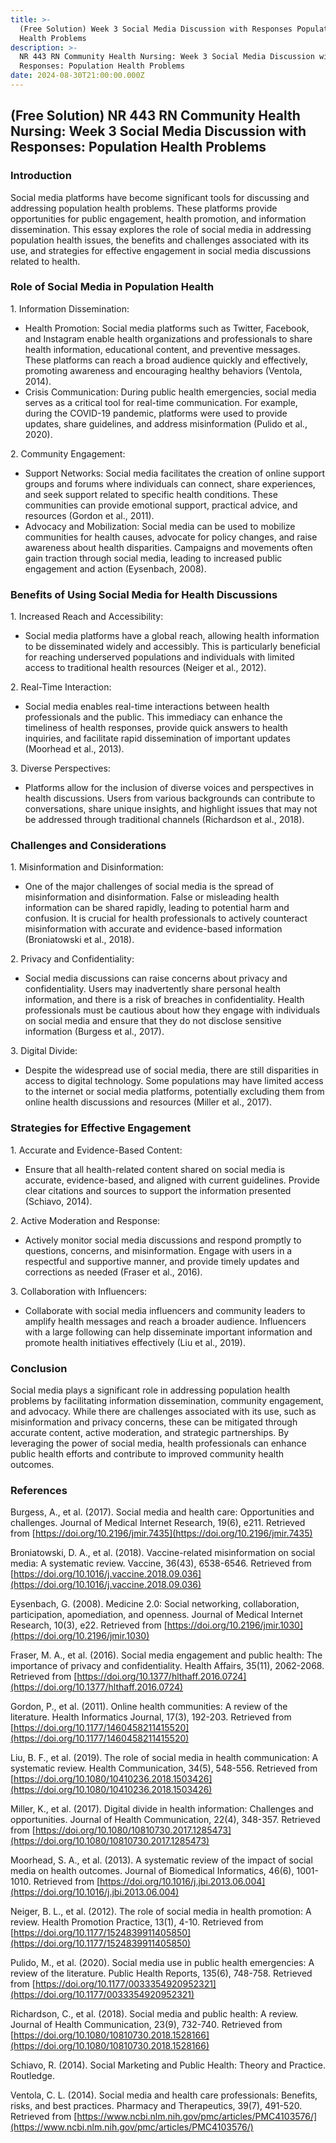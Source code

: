 ```yaml
---
title: >-
  (Free Solution) Week 3 Social Media Discussion with Responses Population
  Health Problems
description: >-
  NR 443 RN Community Health Nursing: Week 3 Social Media Discussion with
  Responses: Population Health Problems
date: 2024-08-30T21:00:00.000Z
---
```


## (Free Solution) NR 443 RN Community Health Nursing: Week 3 Social Media Discussion with Responses: Population Health Problems

### Introduction

Social media platforms have become significant tools for discussing and addressing population health problems. These platforms provide opportunities for public engagement, health promotion, and information dissemination. This essay explores the role of social media in addressing population health issues, the benefits and challenges associated with its use, and strategies for effective engagement in social media discussions related to health.

### Role of Social Media in Population Health

1\. Information Dissemination:

* Health Promotion: Social media platforms such as Twitter, Facebook, and Instagram enable health organizations and professionals to share health information, educational content, and preventive messages. These platforms can reach a broad audience quickly and effectively, promoting awareness and encouraging healthy behaviors (Ventola, 2014).
* Crisis Communication: During public health emergencies, social media serves as a critical tool for real-time communication. For example, during the COVID-19 pandemic, platforms were used to provide updates, share guidelines, and address misinformation (Pulido et al., 2020).

2\. Community Engagement:

* Support Networks: Social media facilitates the creation of online support groups and forums where individuals can connect, share experiences, and seek support related to specific health conditions. These communities can provide emotional support, practical advice, and resources (Gordon et al., 2011).
* Advocacy and Mobilization: Social media can be used to mobilize communities for health causes, advocate for policy changes, and raise awareness about health disparities. Campaigns and movements often gain traction through social media, leading to increased public engagement and action (Eysenbach, 2008).

### Benefits of Using Social Media for Health Discussions

1\. Increased Reach and Accessibility:

* Social media platforms have a global reach, allowing health information to be disseminated widely and accessibly. This is particularly beneficial for reaching underserved populations and individuals with limited access to traditional health resources (Neiger et al., 2012).

2\. Real-Time Interaction:

* Social media enables real-time interactions between health professionals and the public. This immediacy can enhance the timeliness of health responses, provide quick answers to health inquiries, and facilitate rapid dissemination of important updates (Moorhead et al., 2013).

3\. Diverse Perspectives:

* Platforms allow for the inclusion of diverse voices and perspectives in health discussions. Users from various backgrounds can contribute to conversations, share unique insights, and highlight issues that may not be addressed through traditional channels (Richardson et al., 2018).

### Challenges and Considerations

1\. Misinformation and Disinformation:

* One of the major challenges of social media is the spread of misinformation and disinformation. False or misleading health information can be shared rapidly, leading to potential harm and confusion. It is crucial for health professionals to actively counteract misinformation with accurate and evidence-based information (Broniatowski et al., 2018).

2\. Privacy and Confidentiality:

* Social media discussions can raise concerns about privacy and confidentiality. Users may inadvertently share personal health information, and there is a risk of breaches in confidentiality. Health professionals must be cautious about how they engage with individuals on social media and ensure that they do not disclose sensitive information (Burgess et al., 2017).

3\. Digital Divide:

* Despite the widespread use of social media, there are still disparities in access to digital technology. Some populations may have limited access to the internet or social media platforms, potentially excluding them from online health discussions and resources (Miller et al., 2017).

### Strategies for Effective Engagement

1\. Accurate and Evidence-Based Content:

* Ensure that all health-related content shared on social media is accurate, evidence-based, and aligned with current guidelines. Provide clear citations and sources to support the information presented (Schiavo, 2014).

2\. Active Moderation and Response:

* Actively monitor social media discussions and respond promptly to questions, concerns, and misinformation. Engage with users in a respectful and supportive manner, and provide timely updates and corrections as needed (Fraser et al., 2016).

3\. Collaboration with Influencers:

* Collaborate with social media influencers and community leaders to amplify health messages and reach a broader audience. Influencers with a large following can help disseminate important information and promote health initiatives effectively (Liu et al., 2019).

### Conclusion

Social media plays a significant role in addressing population health problems by facilitating information dissemination, community engagement, and advocacy. While there are challenges associated with its use, such as misinformation and privacy concerns, these can be mitigated through accurate content, active moderation, and strategic partnerships. By leveraging the power of social media, health professionals can enhance public health efforts and contribute to improved community health outcomes.

### References

Burgess, A., et al. (2017). Social media and health care: Opportunities and challenges. Journal of Medical Internet Research, 19(6), e211. Retrieved from [https://doi.org/10.2196/jmir.7435](https://doi.org/10.2196/jmir.7435)

Broniatowski, D. A., et al. (2018). Vaccine-related misinformation on social media: A systematic review. Vaccine, 36(43), 6538-6546. Retrieved from [https://doi.org/10.1016/j.vaccine.2018.09.036](https://doi.org/10.1016/j.vaccine.2018.09.036)

Eysenbach, G. (2008). Medicine 2.0: Social networking, collaboration, participation, apomediation, and openness. Journal of Medical Internet Research, 10(3), e22. Retrieved from [https://doi.org/10.2196/jmir.1030](https://doi.org/10.2196/jmir.1030)

Fraser, M. A., et al. (2016). Social media engagement and public health: The importance of privacy and confidentiality. Health Affairs, 35(11), 2062-2068. Retrieved from [https://doi.org/10.1377/hlthaff.2016.0724](https://doi.org/10.1377/hlthaff.2016.0724)

Gordon, P., et al. (2011). Online health communities: A review of the literature. Health Informatics Journal, 17(3), 192-203. Retrieved from [https://doi.org/10.1177/1460458211415520](https://doi.org/10.1177/1460458211415520)

Liu, B. F., et al. (2019). The role of social media in health communication: A systematic review. Health Communication, 34(5), 548-556. Retrieved from [https://doi.org/10.1080/10410236.2018.1503426](https://doi.org/10.1080/10410236.2018.1503426)

Miller, K., et al. (2017). Digital divide in health information: Challenges and opportunities. Journal of Health Communication, 22(4), 348-357. Retrieved from [https://doi.org/10.1080/10810730.2017.1285473](https://doi.org/10.1080/10810730.2017.1285473)

Moorhead, S. A., et al. (2013). A systematic review of the impact of social media on health outcomes. Journal of Biomedical Informatics, 46(6), 1001-1010. Retrieved from [https://doi.org/10.1016/j.jbi.2013.06.004](https://doi.org/10.1016/j.jbi.2013.06.004)

Neiger, B. L., et al. (2012). The role of social media in health promotion: A review. Health Promotion Practice, 13(1), 4-10. Retrieved from [https://doi.org/10.1177/1524839911405850](https://doi.org/10.1177/1524839911405850)

Pulido, M., et al. (2020). Social media use in public health emergencies: A review of the literature. Public Health Reports, 135(6), 748-758. Retrieved from [https://doi.org/10.1177/0033354920952321](https://doi.org/10.1177/0033354920952321)

Richardson, C., et al. (2018). Social media and public health: A review. Journal of Health Communication, 23(9), 732-740. Retrieved from [https://doi.org/10.1080/10810730.2018.1528166](https://doi.org/10.1080/10810730.2018.1528166)

Schiavo, R. (2014). Social Marketing and Public Health: Theory and Practice. Routledge.

Ventola, C. L. (2014). Social media and health care professionals: Benefits, risks, and best practices. Pharmacy and Therapeutics, 39(7), 491-520. Retrieved from [https://www.ncbi.nlm.nih.gov/pmc/articles/PMC4103576/](https://www.ncbi.nlm.nih.gov/pmc/articles/PMC4103576/)
